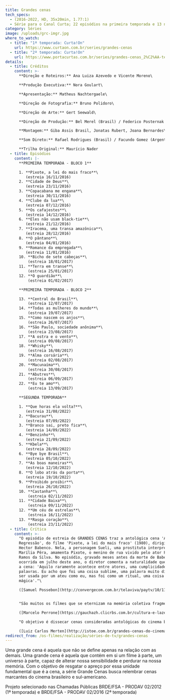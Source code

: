 ```yaml
---
title: Grandes cenas
tech_specs:
  - (2016-2022, HD, 35x20min, 1.77:1)
  - Série para o Canal Curta; 22 episódios na primeira temporada e 13 na segunda
category: Séries
image: /uploads/grc-imgr.jpg
where_to_watch:
  - title: "1ª temporada: Curta!On"
    url: https://www.curtaon.com.br/series/grandes-cenas
  - title: "2ª temporada: Curta!On"
    url: https://www.portacurtas.com.br/series/grandes-cenas_2%C2%AA-temporada
details:
  - title: Créditos
    content: >-
      **Direção e Roteiros:** Ana Luiza Azevedo e Vicente Moreno\

      **Produção Executiva:** Nora Goulart\

      **Apresentação:** Matheus Nachtergaele\

      **Direção de Fotografia:** Bruno Polidoro\

      **Direção de Arte:** Gert Seewald\

      **Direção de Produção:** Bel Merel (Brasil) / Federico Posternak (Argentina)\

      **Montagem:** Giba Assis Brasil, Jonatas Rubert, Joana Bernardes\

      **Som Direto:** Rafael Rodrigues (Brasil) / Facundo Gomez (Argentina)\

      **Trilha Original:** Maurício Nader
  - title: Episódios
    content: |-
      **PRIMEIRA TEMPORADA - BLOCO 1**

      1. **Pixote, a lei do mais fraco**\
         (estreia 16/11/2016)
      2. **Cidade de Deus**\
         (estreia 23/11/2016)
      3. **Copacabana me engana**\
         (estreia 30/11/2016)
      4. **Clube da lua**\
         (estreia 07/12/2016)
      5. **Os cafajestes**\
         (estreia 14/12/2016)
      6. **Eles não usam black-tie**\
         (estreia 21/12/2016)
      7. **Iracema, uma transa amazônica**\
         (estreia 28/12/2016)
      8. **O pântano**\
         (estreia 04/01/2016)
      9. **Romance da empregada**\
         (estreia 11/01/2016)
      10. **Bicho de sete cabeças**\
          (estreia 18/01/2017)
      11. **Terra em transe**\
          (estreia 25/01/2017)
      12. **O guardião**\
          (estreia 01/02/2017)

      **PRIMEIRA TEMPORADA - BLOCO 2**

      13. **Central do Brasil**\
          (estreia 12/07/2017)
      14. **Todas as mulheres do mundo**\
          (estreia 19/07/2017)
      15. **Como nascem os anjos**\
          (estreia 26/07/2017)
      16. **São Paulo, sociedade anônima**\
          (estreia 23/08/2017)
      17. **A ostra e o vento**\
          (estreia 09/08/2017)
      18. **Whisky**\
          (estreia 16/08/2017)
      19. **Alma corsária**\
          (estreia 02/08/2017)
      20. **Macunaíma**\
          (estreia 30/08/2017)
      21. **Abutres**\
          (estreia 06/09/2017)
      22. **Eu te amo**\
          (estreia 13/09/2017)

      **SEGUNDA TEMPORADA**

      1. **Que horas ela volta?**\
         (estreia 31/08/2022)
      2. **Bacurau**\
         (estreia 07/09/2022)
      3. **Branco sai, preto fica**\
         (estreia 14/09/2022)
      4. **Benzinho**\
         (estreia 21/09/2022)
      5. **Kbela**\
         (estreia 28/09/2022)
      6. **Bye bye Brasil**\
         (estreia 05/10/2022)
      7. **As boas maneiras**\
         (estreia 12/10/2022)
      8. **O lobo atrás da porta**\
         (estreia 19/10/2022)
      9. **Proibido proibir**\
         (estreia 26/10/2022)
      10. **Castanha**\
          (estreia 02/11/2022)
      11. **Cidade Baixa**\
          (estreia 09/11/2022)
      12. **Um céu de estrelas**\
          (estreia 16/11/2022)
      13. **Rasga coração**\
          (estreia 23/11/2022)
  - title: Crítica
    content: >-
      "O episódio de estreia de GRANDES CENAS traz a antológica cena 'A
      Regressão', do filme 'Pixote, a lei do mais fraco' (1980), dirigido por
      Hector Babenco. Nela, a personagem Sueli, uma prostituta interpretada por
      Marília Pêra, amamenta Pixote, o menino de rua vivido pelo ator Fernando
      Ramos da Silva. No episódio, gravado meses antes da morte de Babenco,
      ocorrida em julho deste ano, o diretor comenta a naturalidade que envolveu
      a cena: 'Aquilo raramente acontece entre atores, uma cumplicidade sem
      palavras. Eu acho que foi uma coisa sublime, uma palavra muito difícil de
      ser usada por um ateu como eu, mas foi como um ritual, uma coisa meio
      mágica'."\

      ([Samuel Possebon](http://convergecom.com.br/telaviva/paytv/10/11/2016/curta-estreia-grandes-cenas-serie-produzida-pela-casa-de-cinema-de-porto-alegre/), Tela Viva, 10/11/2016)


      "São muitos os filmes que se eternizam na memória coletiva fragmentados em cenas capazes de estenderem sua força e beleza ao conjunto todo. Como a câmara em movimento que circunda Norma Bengell em Os cafajestes, a anárquica cerimônia de coroação de Terra em transe ou a galinha em fuga de Cidade de Deus. Na série GRANDES CENAS, que o canal por assinatura Curta! estreia nesta quarta-feira, serão analisadas a cada semana sequências antológicas do cinema latino-americano."\

      ([Marcelo Perrone](https://gauchazh.clicrbs.com.br/cultura-e-lazer/noticia/2016/11/serie-de-tv-da-casa-de-cinema-de-poa-disseca-classicos-brasileiros-8299294.html), Zero Hora, 15/11/2016)\

      "O objetivo é dissecar cenas consideradas antológicas do cinema brasileiro. A desta quarta-feira, 23, é exemplar. Quem vê Cidade de Deus, de Fernando Meirelles, é desde logo apanhado pela cena inicial da perseguição à galinha. De certa forma, ela é o 'gancho' que vai prender o espectador por todo o filme. (...) Na próxima semana, Fernanda Montenegro vai lembrar a cena do feijão em Eles Não Usam Black-tie, de Leon Hirszman. Nós, cinéfilos, só temos de agradecer. A série honra as grandes cenas que a inspiram."\

      ([Luiz Carlos Merten](http://istoe.com.br/grandes-cenas-do-cinema-numa-abordagem-critica-e-inesquecivel/), O Estado de S. Paulo, 23/11/2016)
redirect_from: /os-filmes/realização/séries-de-tv/grandes-cenas
---
```

Uma grande cena é aquela que não se define apenas na relação com as demais. Uma grande cena é aquela que contém em si um filme à parte, um universo à parte, capaz de alterar nossa sensibilidade e perdurar na nossa memória. Com o objetivo de resgatar o apreço por essa unidade fundamental que é a cena, a série Grande Cenas busca relembrar cenas marcantes do cinema brasileiro e sul-americano.	 

Projeto selecionado nas Chamadas Públicas BRDE/FSA - PRODAV 02/2012 (1ª temporada) e BRDE/FSA - PRODAV 02/2016 (2ª temporada)